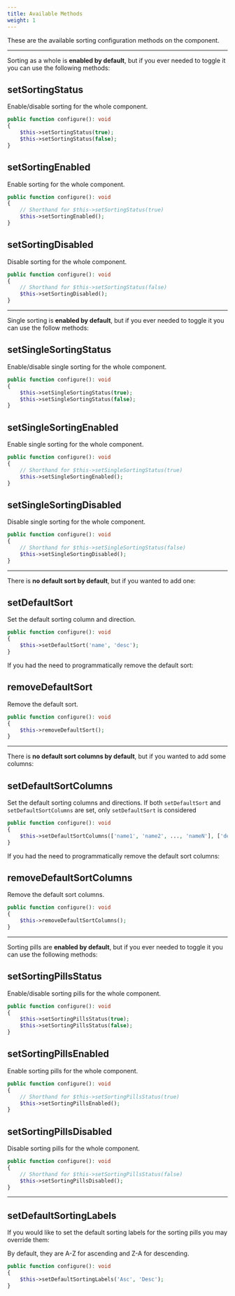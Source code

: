 ```yaml
---
title: Available Methods
weight: 1
---
```


These are the available sorting configuration methods on the component.

---

Sorting as a whole is **enabled by default**, but if you ever needed to toggle it you can use the following methods:

## setSortingStatus

Enable/disable sorting for the whole component.

```php
public function configure(): void
{
    $this->setSortingStatus(true);
    $this->setSortingStatus(false);
}
```

## setSortingEnabled

Enable sorting for the whole component.

```php
public function configure(): void
{
    // Shorthand for $this->setSortingStatus(true)
    $this->setSortingEnabled();
}
```

## setSortingDisabled

Disable sorting for the whole component.

```php
public function configure(): void
{
    // Shorthand for $this->setSortingStatus(false)
    $this->setSortingDisabled();
}
```

---

Single sorting is **enabled by default**, but if you ever needed to toggle it you can use the follow methods:

## setSingleSortingStatus

Enable/disable single sorting for the whole component.

```php
public function configure(): void
{
    $this->setSingleSortingStatus(true);
    $this->setSingleSortingStatus(false);
}
```

## setSingleSortingEnabled

Enable single sorting for the whole component.

```php
public function configure(): void
{
    // Shorthand for $this->setSingleSortingStatus(true)
    $this->setSingleSortingEnabled();
}
```

## setSingleSortingDisabled

Disable single sorting for the whole component.

```php
public function configure(): void
{
    // Shorthand for $this->setSingleSortingStatus(false)
    $this->setSingleSortingDisabled();
}
```

---

There is **no default sort by default**, but if you wanted to add one:

## setDefaultSort

Set the default sorting column and direction.

```php
public function configure(): void
{
    $this->setDefaultSort('name', 'desc');
}
```

If you had the need to programmatically remove the default sort:

## removeDefaultSort

Remove the default sort.

```php
public function configure(): void
{
    $this->removeDefaultSort();
}
```

---

There is **no default sort columns by default**, but if you wanted to add some columns:

## setDefaultSortColumns

Set the default sorting columns and directions. If both ```setDefaultSort``` and ```setDefaultSortColumns``` are set, only ```setDefaultSort``` is considered

```php
public function configure(): void
{
    $this->setDefaultSortColumns(['name1', 'name2', ..., 'nameN'], ['desc', 'asc', ..., 'asc']);
}
```

If you had the need to programmatically remove the default sort columns:

## removeDefaultSortColumns

Remove the default sort columns.

```php
public function configure(): void
{
    $this->removeDefaultSortColumns();
}
```

---

Sorting pills are **enabled by default**, but if you ever needed to toggle it you can use the following methods:

## setSortingPillsStatus

Enable/disable sorting pills for the whole component.

```php
public function configure(): void
{
    $this->setSortingPillsStatus(true);
    $this->setSortingPillsStatus(false);
}
```

## setSortingPillsEnabled

Enable sorting pills for the whole component.

```php
public function configure(): void
{
    // Shorthand for $this->setSortingPillsStatus(true)
    $this->setSortingPillsEnabled();
}
```

## setSortingPillsDisabled

Disable sorting pills for the whole component.

```php
public function configure(): void
{
    // Shorthand for $this->setSortingPillsStatus(false)
    $this->setSortingPillsDisabled();
}
```

---

## setDefaultSortingLabels

If you would like to set the default sorting labels for the sorting pills you may override them:

By default, they are A-Z for ascending and Z-A for descending.

```php
public function configure(): void
{
    $this->setDefaultSortingLabels('Asc', 'Desc');
}
```
